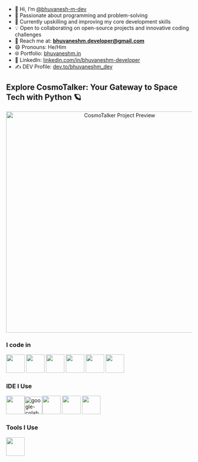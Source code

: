 - 👋 Hi, I’m [@bhuvanesh-m-dev](https://github.com/bhuvanesh-m-dev)  
- 👀 Passionate about programming and problem-solving  
- 🌱 Currently upskilling and improving my core development skills  
- 💡 Open to collaborating on open-source projects and innovative coding challenges  
- 📢 Reach me at: **bhuvaneshm.developer@gmail.com**  
- 😄 Pronouns: He/Him  
- 🌐 Portfolio: [bhuvaneshm.in](https://bhuvaneshm.in)  
- 💼 LinkedIn: [linkedin.com/in/bhuvaneshm-developer](https://www.linkedin.com/in/bhuvaneshm-developer/)  
- ✍️ DEV Profile: [dev.to/bhuvaneshm_dev](https://dev.to/bhuvaneshm_dev)
  
## Explore CosmoTalker: Your Gateway to Space Tech with Python 🪐

<p align="center">
  <a href="https://bhuvaneshm.in/cosmotalker/" target="_blank" rel="noopener noreferrer">
    <img src="https://bhuvaneshm.in/cosmotalker/image/cosmotalker-github.png" alt="CosmoTalker Project Preview" width="600">
  </a>
</p>



### I code in
<img height="50" width="50" src="https://img.icons8.com/color/48/000000/python.png" /> <img height="50" width="50" src="https://img.icons8.com/color/48/000000/c-programming.png" />  <img height="50" width="50" src="https://img.icons8.com/color/48/000000/html-5.png" /> <img height="50" width="50" src="https://img.icons8.com/color/48/000000/css3.png" /> <img height="50" width="50" src="https://img.icons8.com/color/48/000000/google-firebase-console.png"/> <img height="50" width="50" src="https://img.icons8.com/color/48/000000/mysql-logo.png"/>
### IDE I Use
<img height="50" width="50" src="https://img.icons8.com/color/48/000000/visual-studio-code-2019.png"/><img width="48" height="48" src="https://img.icons8.com/color/48/google-colab.png" alt="google-colab"/><img height="50" width="50" src="https://img.icons8.com/color/48/000000/pycharm.png"/> <img height="50" width="50" src="https://img.icons8.com/color/50/000000/git.png"/> <img height="50" width="50" src="https://img.icons8.com/dusk/64/000000/anaconda.png"/> 
### Tools I Use 
<img height="50" src="https://img.icons8.com/color/480/null/notion--v1.png" />
